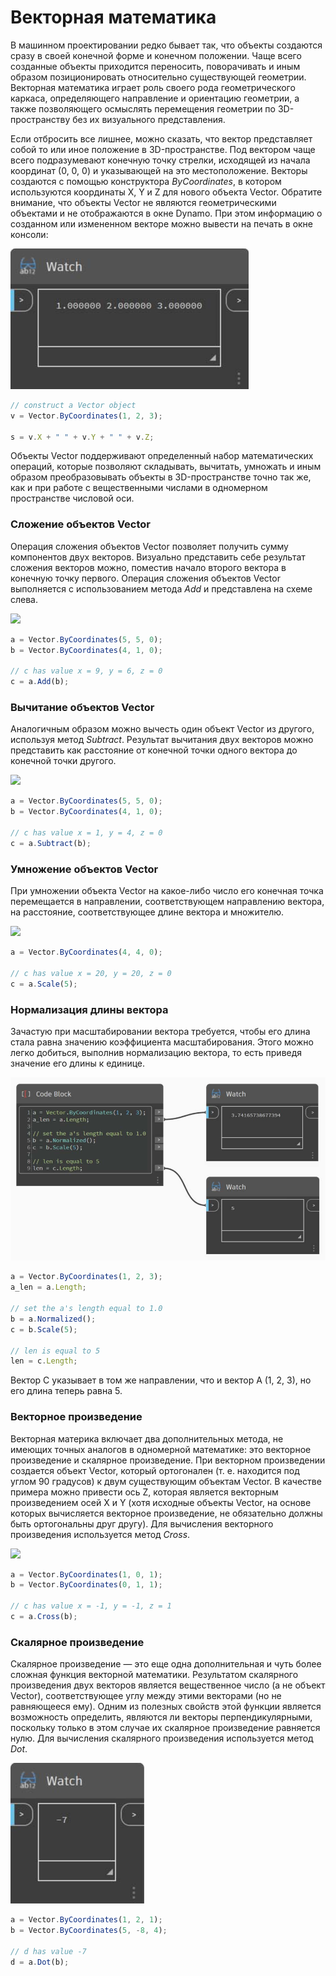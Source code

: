 # Векторная математика

В машинном проектировании редко бывает так, что объекты создаются сразу в своей конечной форме и конечном положении. Чаще всего созданные объекты приходится переносить, поворачивать и иным образом позиционировать относительно существующей геометрии. Векторная математика играет роль своего рода геометрического каркаса, определяющего направление и ориентацию геометрии, а также позволяющего осмыслять перемещения геометрии по 3D-пространству без их визуального представления.

Если отбросить все лишнее, можно сказать, что вектор представляет собой то или иное положение в 3D-пространстве. Под вектором чаще всего подразумевают конечную точку стрелки, исходящей из начала координат (0, 0, 0) и указывающей на это местоположение. Векторы создаются с помощью конструктора _ByCoordinates_, в котором используются координаты X, Y и Z для нового объекта Vector. Обратите внимание, что объекты Vector не являются геометрическими объектами и не отображаются в окне Dynamo. При этом информацию о созданном или измененном векторе можно вывести на печать в окне консоли:

![](../images/8-2/3/vectormath01.jpg)

```js
// construct a Vector object
v = Vector.ByCoordinates(1, 2, 3);

s = v.X + " " + v.Y + " " + v.Z;
```

Объекты Vector поддерживают определенный набор математических операций, которые позволяют складывать, вычитать, умножать и иным образом преобразовывать объекты в 3D-пространстве точно так же, как и при работе с вещественными числами в одномерном пространстве числовой оси.

### Сложение объектов Vector

Операция сложения объектов Vector позволяет получить сумму компонентов двух векторов. Визуально представить себе результат сложения векторов можно, поместив начало второго вектора в конечную точку первого. Операция сложения объектов Vector выполняется с использованием метода _Add_ и представлена на схеме слева.

![](../images/8-2/3/VectorMath\_02.png)

```js
a = Vector.ByCoordinates(5, 5, 0);
b = Vector.ByCoordinates(4, 1, 0);

// c has value x = 9, y = 6, z = 0
c = a.Add(b);
```

### Вычитание объектов Vector

Аналогичным образом можно вычесть один объект Vector из другого, используя метод _Subtract_. Результат вычитания двух векторов можно представить как расстояние от конечной точки одного вектора до конечной точки другого.

![](../images/8-2/3/VectorMath\_03.png)

```js
a = Vector.ByCoordinates(5, 5, 0);
b = Vector.ByCoordinates(4, 1, 0);

// c has value x = 1, y = 4, z = 0
c = a.Subtract(b);
```

### Умножение объектов Vector

При умножении объекта Vector на какое-либо число его конечная точка перемещается в направлении, соответствующем направлению вектора, на расстояние, соответствующее длине вектора и множителю.

![](../images/8-2/3/VectorMath\_04.png)

```js
a = Vector.ByCoordinates(4, 4, 0);

// c has value x = 20, y = 20, z = 0
c = a.Scale(5);
```

### Нормализация длины вектора

Зачастую при масштабировании вектора требуется, чтобы его длина стала равна значению коэффициента масштабирования. Этого можно легко добиться, выполнив нормализацию вектора, то есть приведя значение его длины к единице.

![](../images/8-2/3/vectormath05.jpg)

```js
a = Vector.ByCoordinates(1, 2, 3);
a_len = a.Length;

// set the a's length equal to 1.0
b = a.Normalized();
c = b.Scale(5);

// len is equal to 5
len = c.Length;
```

Вектор С указывает в том же направлении, что и вектор А (1, 2, 3), но его длина теперь равна 5.

### Векторное произведение

Векторная материка включает два дополнительных метода, не имеющих точных аналогов в одномерной математике: это векторное произведение и скалярное произведение. При векторном произведении создается объект Vector, который ортогонален (т. е. находится под углом 90 градусов) к двум существующим объектам Vector. В качестве примера можно привести ось Z, которая является векторным произведением осей X и Y (хотя исходные объекты Vector, на основе которых вычисляется векторное произведение, не обязательно должны быть ортогональны друг другу). Для вычисления векторного произведения используется метод _Cross_.

![](../images/8-2/3/VectorMath\_06.png)

```js
a = Vector.ByCoordinates(1, 0, 1);
b = Vector.ByCoordinates(0, 1, 1);

// c has value x = -1, y = -1, z = 1
c = a.Cross(b);
```

### Скалярное произведение

Скалярное произведение — это еще одна дополнительная и чуть более сложная функция векторной математики. Результатом скалярного произведения двух векторов является вещественное число (а не объект Vector), соответствующее углу между этими векторами (но не равняющееся ему). Одним из полезных свойств этой функции является возможность определить, являются ли векторы перпендикулярными, поскольку только в этом случае их скалярное произведение равняется нулю. Для вычисления скалярного произведения используется метод _Dot_.

![](../images/8-2/3/vectormath07.jpg)

```js
a = Vector.ByCoordinates(1, 2, 1);
b = Vector.ByCoordinates(5, -8, 4);

// d has value -7
d = a.Dot(b);
```

